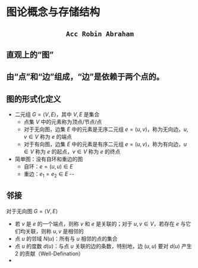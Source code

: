 # 图论概念与存储结构
$$
\texttt{Acc Robin Abraham}
$$
--
## 直观上的“图”
由“点”和“边”组成，“边”是依赖于两个点的。
---
## 图的形式化定义
- 二元组 $G=\langle V,E\rangle$，其中 $V,E$ 是集合
    - 点集 $V$ 中的元素称为顶点/节点/点
    - 对于无向图，边集 $E$ 中的元素是无序二元组 $e=(u,v)$，称为无向边，$u,v\in V$ 称为 $e$ 的端点
    - 对于有向图，边集 $E$ 中的元素是有序二元组 $e=(u,v)$，称为有向边，$u\in V$ 称为 $e$ 的起点，$v\in V$ 称为 $e$ 的终点
- 简单图：没有自环和重边的图
    - 自环：$e=(u,u)\in E$
    - 重边：$e_1=e_2\in E$
--
## 邻接
对于无向图 $G=\langle V,E\rangle$
- 若 $v$ 是 $e$ 的一个端点，则称 $v$ 和 $e$ 是关联的；对于 $u,v\in V$，若存在 $e$ 与它们均关联，则称 $u,v$ 是相邻的
- 点 $u$ 的邻域 $N(u)$：所有与 $u$ 相邻的点的集合
- 点 $u$ 的度数 $d(u)$：与点 $u$ 关联的边的条数，特别地，边 $(u,u)$ 要对 $d(u)$ 产生 $2$ 的贡献（Well-Defination）
- 
